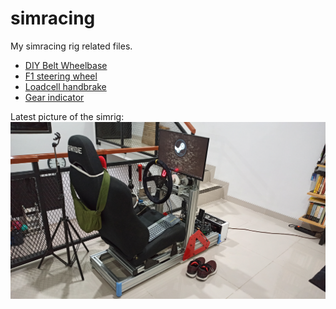 # simracing

My simracing rig related files.

- <a href="https://github.com/herpiko/simracing/tree/main/my6812_wheelbase">DIY Belt Wheelbase</a>
- <a href="https://github.com/herpiko/simracing/tree/main/f1_steering_wheel">F1 steering wheel</a>
- <a href="https://github.com/herpiko/simracing/tree/main/loadcell_handbrake">Loadcell handbrake</a>
- <a href="https://github.com/herpiko/simracing/tree/main/seven_segments_gear_indicator">Gear indicator</a>

Latest picture of the simrig:
<img src="https://github.com/herpiko/simracing/blob/main/images/IMG_20240201_200126_HDR.jpg?raw=true">
